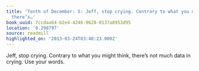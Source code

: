 ```yaml
---
title: 'Tenth of December: S: Jeff, stop crying. Contrary to what you might think,
  there’s…'
book_uuid: 7ccdaa64-b2e4-4246-9628-0137a8953d95
location: '0.298797'
source: readmill
highlighted_on: '2013-03-24T03:48:23.000Z'
---
```


Jeff, stop crying. Contrary to what you might think, there’s not much data in crying. Use your words.